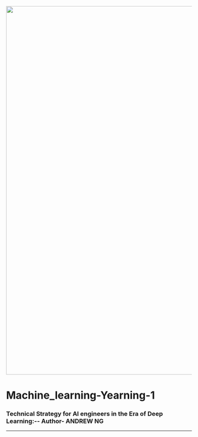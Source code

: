 <img src="https://media.istockphoto.com/photos/circuit-board-picture-id1145585734?b=1&k=6&m=1145585734&s=170667a&w=0&h=7M4yZaiWx98r0chKwffFjnwmqhMkQ9mfhW_NGcrsp3I=" width=1000 > 

# Machine_learning-Yearning-1

### Technical Strategy for AI engineers in the Era of Deep Learning:-- Author- ANDREW NG

<hr>


